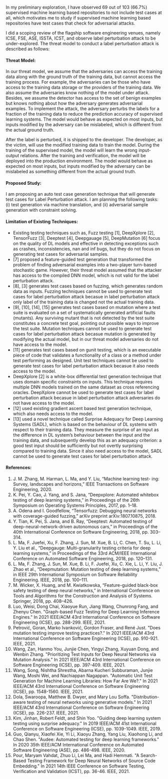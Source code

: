 In my preliminary exploration, I have observed 69 out of 103 (66.7%) supervised machine learning based repositories to not include test cases at all, which motivates me to study if supervised machine learning based repositories have test cases that check for adversarial attacks. 

I did a scoping review of the flagship software engineering venues, namely ICSE, FSE, ASE, ISSTA, ICST, and observe label perturbation attack to be under-explored. The threat model to conduct a label perturbation attack is described as follows:

#### Threat Model: 
In our threat model, we assume that the adversaries can access the training data along with the ground truth of the training data, but cannot access the training process. For example, the adversaries can be those who have access to the training data storage or the providers of the training data. We also assume the adversaries know nothing of the model under attack. Besides, we assume the detector has access to the set of benign examples but knows nothing about how the adversary generates adversarial examples. To implement the attack, the adversary perturbs the labels for a fraction of the training data to reduce the prediction accuracy of supervised learning systems. The model would behave as expected on most inputs, but inputs modified by the adversary can be mislabeled, which is different from the actual ground truth. 

After the label is perturbed, it is shipped to the developer. The developer, as the victim, will use the modified training data to train the model. During the training of the supervised model, the model will learn the wrong input-output relations. After the training and verification, the model will be deployed into the production environment. The model would behave as expected on most inputs, but inputs modified by the adversary can be mislabeled as something different from the actual ground truth.

#### Proposed Study:
I am proposing an auto test case generation technique that will generate test cases for Label Perturbation attack. I am planning the following tasks: 
(i) test generation via machine translation, and 
(ii) adversarial sample generation with constraint solving.

#### Limitation of Existing Techniques:
- Existing testing techniques such as, Fuzz testing [1], DeepXplore [2], TensorFuzz [3], Deeptest [4], Deepgauage [5], DeepMutation [6] focus on the quality of DL models and effective in detecting exceptions such as crashes, inconsistencies, nan and inf bugs, but they do not focus on generating test cases for adversarial samples.
- [7] proposed a feature-guided test generation that transformed the problem of finding adversarial examples into a two-player turn-based stochastic game. However, their threat model assumed that the attacker has access to the compiled DNN model, which is not valid for the label perturbation attack.
- [8], [3] generates test cases based on fuzzing, which generates random data as inputs. Fuzzing techniques cannot be used to generate test cases for label perturbation attack becasue in label perturbation attack only label of the training data is changed not the actual training data.
- [9], [10], [14], [15] generates test cases based on mutation where a test suite is evaluated on a set of systematically generated artificial faults (mutants). Any surviving mutant that is not detected by the test suite constitutes a concrete test goal, pointing out possible ways to improve the test suite. Mutation techniques cannot be used to generate test cases for label perturbation attack becasue mutation is generated by modifying the actual model, but in our threat model adversaries do not have access to the model.
- [11] generates test cases based on gunit testing, which is an executable piece of code that validates a functionality of a class or a method under test performing as designed. Unit test techniques cannot be used to generate test cases for label perturbation attack becasue it also needs access to the model.
- DeepXplore [2] is a white-box differential test generation technique that uses domain specific constraints on inputs. This technique requires multiple DNN models trained on the same dataset as cross referencing oracles. DeepXplore cannot be used to generate test cases for label perturbation attack becasue in label perturbation attack adversaries do not have access to the model.
- [12] used existing gradient ascent based test generation technique, which also needs access to the model.
- [13] used a novel technique called Surprise Adequacy for Deep Learning Systems (SADL), which is based on the behaviour of DL systems with respect to their training data. They measure the surprise of an input as the difference in DL system’s behaviour between the input and the training data, and subsequently develop this as an adequacy criterion: a good test input should be sufficiently but not overtly surprising compared to training data. Since it also need access to the model, SADL cannot be used to generate test cases for label perturbation attack. 

#### References:
1. J. M. Zhang, M. Harman, L. Ma, and Y. Liu, “Machine learning test- ing: Survey, landscapes and horizons,” IEEE Transactions on Software Engineering, 2020.
2. K. Pei, Y. Cao, J. Yang, and S. Jana, “Deepxplore: Automated whitebox testing of deep learning systems,” in Proceedings of the 26th Symposium
on Operating Systems Principles, 2017, pp. 1–18.
3. A. Odena and I. Goodfellow, “Tensorfuzz: Debugging neural networks with coverage-guided fuzzing,” arXiv preprint arXiv:1807.10875, 2018.
4. Y. Tian, K. Pei, S. Jana, and B. Ray, “Deeptest: Automated testing of deep-neural-network-driven autonomous cars,” in Proceedings of the 40th International Conference on Software Engineering, 2018, pp. 303– 314.
5. L. Ma, F. Juefei, Xu, F. Zhang, J. Sun, M. Xue, B. Li, C. Chen, T. Su, L. Li, Y. Liu et al., “Deepgauge: Multi-granularity testing criteria for deep learning systems,” in Proceedings of the 33rd ACM/IEEE International Conference on Automated Software Engineering, 2018, pp. 120–131.
6.  L. Ma, F. Zhang, J. Sun, M. Xue, B. Li, F. Juefei, Xu, C. Xie, L. Li, Y. Liu, J. Zhao et al., “Deepmutation: Mutation testing of deep learning systems,” in IEEE 29th International Symposium on Software Reliability Engineering. IEEE, 2018, pp. 100–111.
7. M. Wicker, X. Huang, and M. Kwiatkowska, “Feature-guided black-box safety testing of deep neural networks,” in International Conference on Tools and Algorithms for the Construction and Analysis of Systems. Springer, 2018, pp. 408–426.
8. Luo, Weisi, Dong Chai, Xiaoyue Run, Jiang Wang, Chunrong Fang, and Zhenyu Chen. "Graph-based Fuzz Testing for Deep Learning Inference Engines." In 2021 IEEE/ACM 43rd International Conference on Software Engineering (ICSE), pp. 288-299. IEEE, 2021.
9. Petrović, Goran, Marko Ivanković, Gordon Fraser, and René Just. "Does mutation testing improve testing practices?." In 2021 IEEE/ACM 43rd International Conference on Software Engineering (ICSE), pp. 910-921. IEEE, 2021.
10. Wang, Zan, Hanmo You, Junjie Chen, Yingyi Zhang, Xuyuan Dong, and Wenbin Zhang. "Prioritizing Test Inputs for Deep Neural Networks via Mutation Analysis." In 2021 IEEE/ACM 43rd International Conference on Software Engineering (ICSE), pp. 397-409. IEEE, 2021.
11. Wang, Song, Nishtha Shrestha, Abarna Kucheri Subburaman, Junjie Wang, Moshi Wei, and Nachiappan Nagappan. "Automatic Unit Test Generation for Machine Learning Libraries: How Far Are We?." In 2021 IEEE/ACM 43rd International Conference on Software Engineering (ICSE), pp. 1548-1560. IEEE, 2021.
12. Dola, Swaroopa, Matthew B. Dwyer, and Mary Lou Soffa. "Distribution-aware testing of neural networks using generative models." In 2021 IEEE/ACM 43rd International Conference on Software Engineering (ICSE), pp. 226-237. IEEE, 2021.
13. Kim, Jinhan, Robert Feldt, and Shin Yoo. "Guiding deep learning system testing using surprise adequacy." In 2019 IEEE/ACM 41st International Conference on Software Engineering (ICSE), pp. 1039-1049. IEEE, 2019.
14. Guo, Qianyu, Xiaofei Xie, Yi Li, Xiaoyu Zhang, Yang Liu, Xiaohong Li, and Chao Shen. "Audee: Automated testing for deep learning frameworks." In 2020 35th IEEE/ACM International Conference on Automated Software Engineering (ASE), pp. 486-498. IEEE, 2020.
15. Pour, Maryam Vahdat, Zhuo Li, Lei Ma, and Hadi Hemmati. "A Search-Based Testing Framework for Deep Neural Networks of Source Code Embedding." In 2021 14th IEEE Conference on Software Testing, Verification and Validation (ICST), pp. 36-46. IEEE, 2021.
